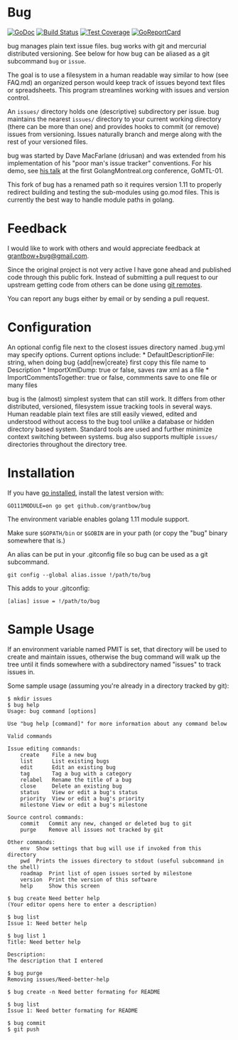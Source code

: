 # Bug

[![GoDoc](https://godoc.org/github.com/grantbow/bug?status.svg)](https://godoc.org/github.com/grantbow/bug) [![Build Status](https://travis-ci.org/grantbow/bug.svg?branch=master)](https://travis-ci.org/grantbow/bug) [![Test Coverage](https://codecov.io/gh/grantbow/bug/branch/master/graphs/badge.svg)](https://codecov.io/gh/grantbow/bug) [![GoReportCard](https://goreportcard.com/badge/github.com/grantbow/bug)](https://goreportcard.com/report/github.com/grantbow/bug)

bug manages plain text issue files.
bug works with git and mercurial distributed versioning.
See below for how bug can be aliased as a git subcommand `bug` or `issue`.

The goal is to use a filesystem in a human readable way similar to how (see
FAQ.md) an organized person would keep track of issues beyond text files or
spreadsheets. This program streamlines working with issues and version control.

An `issues/` directory holds one (descriptive) subdirectory per issue. bug
maintains the nearest `issues/` directory to your current working directory
(there can be more than one) and provides hooks to commit (or remove) issues
from versioning. Issues naturally branch and merge along with the rest of your
versioned files.

bug was started by Dave MacFarlane (driusan) and was extended from his
implementation of his "poor man's issue tracker" conventions. For his demo, see
[his talk](https://www.youtube.com/watch?v=ysgMlGHtDMo) at the first
GolangMontreal.org conference, GoMTL-01.

This fork of bug has a renamed path so it requires version 1.11 to properly
redirect building and testing the sub-modules using go.mod files. This is
currently the best way to handle module paths in golang.

# Feedback
I would like to work with others and would appreciate feedback at
grantbow+bug@gmail.com.

Since the original project is not very active I have gone ahead and published
code through this public fork. Instead of submitting a pull request to our
upstream getting code from others can be done using [git
remotes](https://stackoverflow.com/questions/36628859/git-how-to-merge-a-pull-request-into-a-fork).

You can report any bugs either by email or by sending a pull request.

# Configuration
An optional config file next to the closest issues directory named .bug.yml
may specify options. Current options include:
    * DefaultDescriptionFile: string,
          when doing bug {add|new|create}
          first copy this file name to Description
    * ImportXmlDump: true or false, 
          saves raw xml as a file
    * ImportCommentsTogether: true or false,
          commments save to one file or many files

bug is the (almost) simplest system that can still work. It differs from other
distributed, versioned, filesystem issue tracking tools in several ways.  Human
readable plain text files are still easily viewed, edited and understood
without access to the bug tool unlike a database or hidden directory based
system.  Standard tools are used and further minimize context switching between
systems.  bug also supports multiple `issues/` directories throughout the
directory tree.

# Installation
If you have [go installed](https://golang.org/doc/install), install the latest version with:

`GO111MODULE=on go get github.com/grantbow/bug`

The environment variable enables golang 1.11 module support.

Make sure `$GOPATH/bin` or `$GOBIN` are in your path (or copy
the "bug" binary somewhere that is.)

An alias can be put in your .gitconfig file so bug can be used as a git
subcommand.

`git config --global alias.issue !/path/to/bug`

This adds to your .gitconfig:

`[alias]
    issue = !/path/to/bug`

# Sample Usage
If an environment variable named PMIT is set, that directory will be
used to create and maintain issues, otherwise the bug command will
walk up the tree until it finds somewhere with a subdirectory named
"issues" to track issues in.

Some sample usage (assuming you're already in a directory tracked by
git):

```
$ mkdir issues
$ bug help
Usage: bug command [options]

Use "bug help [command]" for more information about any command below

Valid commands

Issue editing commands:
	create	  File a new bug
	list	  List existing bugs
	edit	  Edit an existing bug
	tag	      Tag a bug with a category
	relabel	  Rename the title of a bug
	close	  Delete an existing bug
	status	  View or edit a bug's status
	priority  View or edit a bug's priority
	milestone View or edit a bug's milestone

Source control commands:
	commit	 Commit any new, changed or deleted bug to git
	purge	 Remove all issues not tracked by git

Other commands:
	env	 Show settings that bug will use if invoked from this directory
	pwd	 Prints the issues directory to stdout (useful subcommand in the shell)
	roadmap	 Print list of open issues sorted by milestone
	version	 Print the version of this software
	help	 Show this screen

$ bug create Need better help
(Your editor opens here to enter a description)

$ bug list
Issue 1: Need better help

$ bug list 1
Title: Need better help

Description:
The description that I entered

$ bug purge
Removing issues/Need-better-help

$ bug create -n Need better formating for README

$ bug list
Issue 1: Need better formating for README

$ bug commit
$ git push
```
